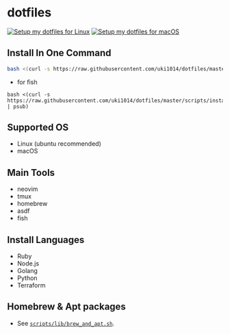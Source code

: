 # dotfiles

[![Setup my dotfiles for Linux](https://github.com/uki1014/dotfiles/actions/workflows/linux-os.yml/badge.svg)](https://github.com/uki1014/dotfiles/actions/workflows/linux-os.yml)
[![Setup my dotfiles for macOS](https://github.com/uki1014/dotfiles/actions/workflows/mac-os.yml/badge.svg)](https://github.com/uki1014/dotfiles/actions/workflows/mac-os.yml)

## Install In One Command

```sh
bash <(curl -s https://raw.githubusercontent.com/uki1014/dotfiles/master/scripts/install.sh)
```

- for fish

```
bash <(curl -s https://raw.githubusercontent.com/uki1014/dotfiles/master/scripts/install.sh | psub)
```

## Supported OS

- Linux (ubuntu recommended)
- macOS

## Main Tools

- neovim
- tmux
- homebrew
- asdf
- fish

## Install Languages

- Ruby
- Node.js
- Golang
- Python
- Terraform

## Homebrew & Apt packages

- See [`scripts/lib/brew_and_apt.sh`](https://github.com/uki1014/dotfiles/blob/master/scripts/lib/brew_and_apt.sh.sh).
